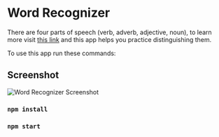 # Word Recognizer

There are four parts of speech (verb, adverb, adjective, noun), to learn more visit [this link](https://en.wikipedia.org/wiki/Part_of_speech) and this app helps you practice distinguishing them.

To use this app run these commands:

## Screenshot

![Word Recognizer Screenshot]()

### `npm install`

### `npm start`
